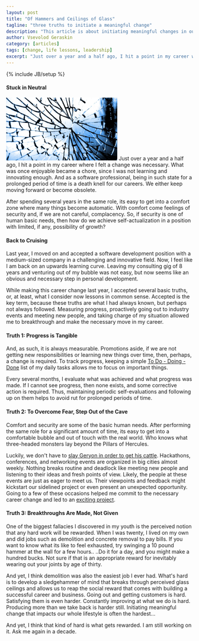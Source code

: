 ```yaml
---
layout: post
title: "Of Hammers and Ceilings of Glass"
tagline: "three truths to initiate a meaningful change"
description: "This article is about initiating meaningful changes in our lives, and the helpful steps we could take, such as measuring progress, stepping out of comfort zone, and making our own luck."
author: Vsevolod Geraskin
category: [articles]
tags: [change, life lessons, leadership]
excerpt: "Just over a year and a half ago, I hit a point in my career where I felt a change was necessary.  What was once enjoyable became a chore, since I was not learning and innovating enough.  And as a software professional, being in such state for a prolonged period of time is a death knell for our careers.  We either keep moving forward or become obsolete."
---
```

{% include JB/setup %}

#### Stuck in Neutral
<img class="float-left" width="300pt" src="/assets/post_images/glass1.jpg" alt="Broken Glass" />
Just over a year and a half ago, I hit a point in my career where I felt a change was necessary.  What was once enjoyable became a chore, since I was not learning and innovating enough.  And as a software professional, being in such state for a prolonged period of time is a death knell for our careers.  We either keep moving forward or become obsolete.

After spending several years in the same role, its easy to get into a comfort zone where many things become automatic.  With comfort come feelings of security and, if we are not careful, complacency.  So, if security is one of human basic needs, then how do we achieve self-actualization in a position with limited, if any, possibility of growth?

#### Back to Cruising
Last year, I moved on and accepted a software development position with a medium-sized company in a challenging and innovative field.  Now, I feel like I am back on an upwards learning curve.  Leaving my consulting gig of 8 years and venturing out of my bubble was not easy, but now seems like an obvious and necessary step in personal development.  

While making this career change last year, I accepted several basic truths, or, at least, what I consider now lessons in common sense.  Accepted is the key term, because these truths are what I had always known, but perhaps not always followed.  Measuring progress, proactively going out to industry events and meeting new people, and taking charge of my situation allowed me to breakthrough and make the necessary move in my career.

#### Truth 1: Progress is Tangible
And, as such, it is always measurable.  Promotions aside, if we are not getting new responsibilities or learning new things over time, then, perhaps, a change is required.  To track progress, keeping a simple [To Do - Doing - Done](https://trello.com/) list of my daily tasks allows me to focus on important things.

Every several months, I evaluate what was achieved and what progress was made.  If I cannot see progress, then none exists, and some corrective action is required.  Thus, maintaining periodic self-evaluations and following up on them helps to avoid rut for prolonged periods of time.

#### Truth 2: To Overcome Fear, Step Out of the Cave
Comfort and security are some of the basic human needs.  After performing the same role for a significant amount of time, its easy to get into a comfortable bubble and out of touch with the real world.  Who knows what three-headed monsters lay beyond the Pillars of Hercules.

Luckily, we don't have to [slay Geryon in order to get his cattle](http://www.perseus.tufts.edu/Herakles/cattle.html).  Hackathons, conferences, and networking events are organized in big cities almost weekly.  Nothing breaks routine and deadlock like meeting new people and listening to their ideas and fresh points of view.  Likely, the people at these events are just as eager to meet us.  Their viewpoints and feedback might kickstart our sidelined project or even present an unexpected opportunity.  Going to a few of these occasions helped me commit to the necessary career change and led to an [exciting project](https://play.google.com/store/apps/details?id=com.thrivepregnancy&hl=en).

#### Truth 3: Breakthroughs Are Made, Not Given

One of the biggest fallacies I discovered in my youth is the perceived notion that any hard work will be rewarded.  When I was twenty, I lived on my own and did jobs such as demolition and concrete removal to pay bills.  If you want to know what its like to feel exhausted, try swinging a 10 pound hammer at the wall for a few hours..  ..Do it for a day, and you might make a hundred bucks.  Not sure if that is an appropriate reward for inevitably wearing out your joints by age of thirty.

And yet, I think demolition was also the easiest job I ever had.  What's hard is to develop a sledgehammer of mind that breaks through perceived glass ceilings and allows us to reap the social reward that comes with building a successful career and business.  Going out and getting customers is hard.  Satisfying them is even harder.  Constantly improving at what we do is hard.  Producing more than we take back is harder still.  Initiating meaningful change that impacts our whole lifestyle is often the hardest... 

And yet, I think that kind of hard is what gets rewarded.  I am still working on it.  Ask me again in a decade.


